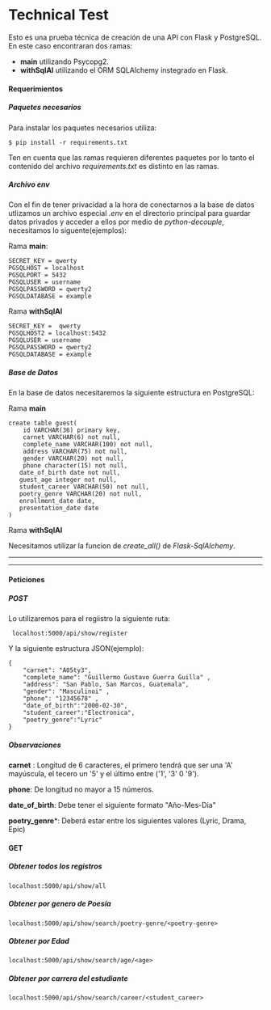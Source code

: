 # Technical Test
                

Esto es una prueba técnica de creación de una API con Flask y PostgreSQL. En este caso encontraran dos ramas:
-  **main** utilizando Psycopg2.
-  **withSqlAl** utilizando el ORM SQLAlchemy instegrado en Flask.

#### Requerimientos

##### Paquetes necesarios
Para instalar los paquetes necesarios utiliza:

`$ pip install -r requirements.txt`

Ten en cuenta que las ramas requieren diferentes paquetes por lo tanto el contenido del archivo *requirements.txt*  es distinto en las ramas.

##### Archivo env

Con el fin de tener privacidad a la hora de conectarnos a la base de datos utlizamos un archivo especial *.env* en el directorio principal para guardar datos privados y acceder a ellos por medio de *python-decouple*, necesitamos lo siguente(ejemplos):

Rama **main**:

```
SECRET_KEY = qwerty
PGSQLHOST = localhost
PGSQLPORT = 5432
PGSQLUSER = username
PGSQLPASSWORD = qwerty2
PGSQLDATABASE = example

```
Rama **withSqlAl**
```
SECRET_KEY =  qwerty
PGSQLHOST2 = localhost:5432
PGSQLUSER = username
PGSQLPASSWORD = qwerty2
PGSQLDATABASE = example

```

##### Base de Datos

En la base de datos necesitaremos la siguiente estructura en PostgreSQL:

Rama **main**

    create table guest(
        id VARCHAR(36) primary key, 
        carnet VARCHAR(6) not null,
        complete_name VARCHAR(100) not null,
        address VARCHAR(75) not null,
        gender VARCHAR(20) not null,
        phone character(15) not null,
       date_of_birth date not null,
       guest_age integer not null, 
       student_career VARCHAR(50) not null, 
       poetry_genre VARCHAR(20) not null, 
       enrollment_date date, 
       presentation_date date
    )

Rama **withSqlAl**

Necesitamos utilizar la funcion de *create_all()* de *Flask-SqlAlchemy*.

------------


------------


#### Peticiones
##### POST
Lo utilizaremos para el regiistro la siguiente ruta:

` localhost:5000/api/show/register`

Y la siguiente estructura JSON(ejemplo):
``` 
{ 
	"carnet": "A05ty3",
	"complete_name": "Guillermo Gustavo Guerra Guilla" ,
	"address": "San Pablo, San Marcos, Guatemala", 
	"gender": "Masculinoi" , 
	"phone": "12345678" ,
	"date_of_birth":"2000-02-30", 
	"student_career":"Electronica",
	"poetry_genre":"Lyric"
}
```
##### Observaciones
**carnet** : Longitud de 6 caracteres, el primero tendrá que ser una 'A' mayúscula, el tecero un '5' y el último entre ('1', '3' 0 '9').

**phone**: De longitud no mayor a 15 números.

**date_of_birth**: Debe tener el siguiente formato "Año-Mes-Dia"

**poetry_genre***: Deberá estar entre los siguientes valores  (Lyric, Drama, Epic)

#### GET
##### Obtener todos los registros
`localhost:5000/api/show/all`

##### Obtener por genero de Poesía
`localhost:5000/api/show/search/poetry-genre/<poetry-genre>`

##### Obtener por Edad
`localhost:5000/api/show/search/age/<age>`


##### Obtener por carrera del estudiante
`localhost:5000/api/show/search/career/<student_career>`
